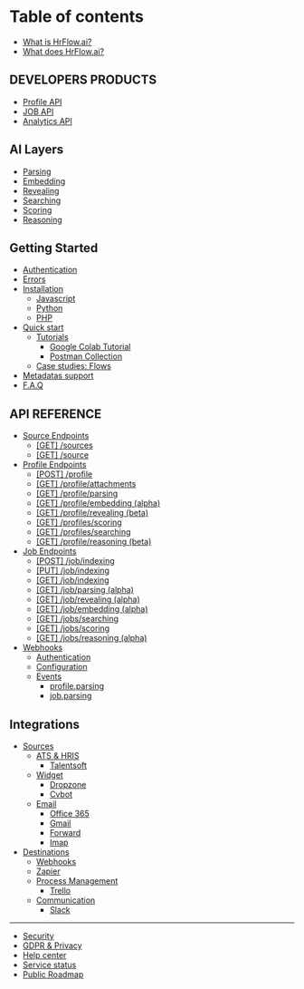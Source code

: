 # Table of contents

* [What is HrFlow.ai?](README.md)
* [What does HrFlow.ai?](why-use-hrflow.md)

## DEVELOPERS PRODUCTS <a id="products-1"></a>

* [Profile API](products-1/introduction.md)
* [JOB API](products-1/job-api.md)
* [Analytics API](products-1/analytics-api.md)

## AI Layers

* [Parsing](ai-layers/parsing.md)
* [Embedding](ai-layers/embedding.md)
* [Revealing](ai-layers/revealing.md)
* [Searching](ai-layers/searching.md)
* [Scoring](ai-layers/scoring.md)
* [Reasoning](ai-layers/reasoning.md)

## Getting Started

* [Authentication](getting-started/authentication.md)
* [Errors](getting-started/errors.md)
* [Installation](getting-started/installation/README.md)
  * [Javascript](getting-started/installation/javascript.md)
  * [Python](getting-started/installation/python.md)
  * [PHP](getting-started/installation/php.md)
* [Quick start](getting-started/quick-start/README.md)
  * [Tutorials](getting-started/quick-start/tutorials/README.md)
    * [Google Colab Tutorial](getting-started/quick-start/tutorials/google-colab-tutorial.md)
    * [Postman Collection](getting-started/quick-start/tutorials/postman-collection.md)
  * [Case studies: Flows](getting-started/quick-start/flows.md)
* [Metadatas support](getting-started/metadatas.md)
* [F.A.Q](getting-started/f.a.q.md)

## API REFERENCE

* [Source Endpoints](api-reference/source-api/README.md)
  * [\[GET\] /sources](api-reference/source-api/get-sources.md)
  * [\[GET\] /source](api-reference/source-api/get-source.md)
* [Profile Endpoints](api-reference/profile-api/README.md)
  * [\[POST\]  /profile](api-reference/profile-api/post-profile.md)
  * [\[GET\] /profile/attachments](api-reference/profile-api/get-profile-attachments.md)
  * [\[GET\] /profile/parsing](api-reference/profile-api/get-profile-parsing.md)
  * [\[GET\] /profile/embedding \(alpha\)](api-reference/profile-api/get-profile-embedding.md)
  * [\[GET\] /profile/revealing \(beta\)](api-reference/profile-api/get-profile-revealing.md)
  * [\[GET\] /profiles/scoring](api-reference/profile-api/get-profiles-scoring.md)
  * [\[GET\] /profiles/searching](api-reference/profile-api/get-profiles-searching.md)
  * [\[GET\] /profile/reasoning \(beta\)](api-reference/profile-api/get-profile-reasoning.md)
* [Job Endpoints](api-reference/job-api/README.md)
  * [\[POST\] /job/indexing](api-reference/job-api/post-job.md)
  * [\[PUT\] /job/indexing](api-reference/job-api/put-job.md)
  * [\[GET\] /job/indexing](api-reference/job-api/get-job.md)
  * [\[GET\] /job/parsing \(alpha\)](api-reference/job-api/get-job-parsing.md)
  * [\[GET\] /job/revealing \(alpha\)](api-reference/job-api/get-job-revealing.md)
  * [\[GET\] /job/embedding \(alpha\)](api-reference/job-api/get-job-embedding.md)
  * [\[GET\] /jobs/searching](api-reference/job-api/get-job-searching.md)
  * [\[GET\] /jobs/scoring](api-reference/job-api/get-jobs-scoring.md)
  * [\[GET\] /jobs/reasoning \(alpha\)](api-reference/job-api/get-jobs-reasoning.md)
* [Webhooks](api-reference/webhooks/README.md)
  * [Authentication](api-reference/webhooks/authentification.md)
  * [Configuration](api-reference/webhooks/configuration.md)
  * [Events](api-reference/webhooks/events/README.md)
    * [profile.parsing](api-reference/webhooks/events/profile.parsing.md)
    * [job.parsing](api-reference/webhooks/events/job.parsing.md)

## Integrations

* [Sources](integrations/sources/README.md)
  * [ATS & HRIS](integrations/sources/ats-and-hris/README.md)
    * [Talentsoft](integrations/sources/ats-and-hris/talentsoft.md)
  * [Widget](integrations/sources/widget/README.md)
    * [Dropzone](integrations/sources/widget/dropzone.md)
    * [Cvbot](integrations/sources/widget/cvbot.md)
  * [Email](integrations/sources/email/README.md)
    * [Office 365](integrations/sources/email/office-365.md)
    * [Gmail](integrations/sources/email/gmail.md)
    * [Forward](integrations/sources/email/forward.md)
    * [Imap](integrations/sources/email/imap.md)
* [Destinations](integrations/destinations/README.md)
  * [Webhooks](integrations/destinations/webhook.md)
  * [Zapier](integrations/destinations/zapier.md)
  * [Process Management](integrations/destinations/process-management/README.md)
    * [Trello](integrations/destinations/process-management/trello.md)
  * [Communication](integrations/destinations/communication/README.md)
    * [Slack](integrations/destinations/communication/slack.md)

---

* [Security](https://security.hrflow.ai)
* [GDPR & Privacy](https://gdpr.hrflow.ai)
* [Help center](https://support.hrflow.ai)
* [Service status](https://status.hrflow.ai)
* [Public Roadmap](https://updates.hrflow.ai)


